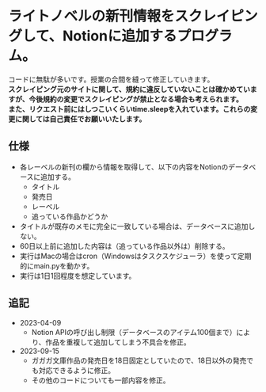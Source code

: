 # ライトノベルの新刊情報をスクレイピングして、Notionに追加するプログラム。

コードに無駄が多いです。授業の合間を縫って修正していきます。<br><b>スクレイピング元のサイトに関して、規約に違反していないことは確かめていますが、今後規約の変更でスクレイピングが禁止となる場合も考えられます。<br>また、リクエスト前にはしつこいくらいtime.sleepを入れています。これらの変更に関しては自己責任でお願いいたします。</b>

## 仕様

- 各レーベルの新刊の欄から情報を取得して、以下の内容をNotionのデータベースに追加する。
    - タイトル
    - 発売日
    - レーベル
    - 追っている作品かどうか
- タイトルが既存のメモに完全に一致している場合は、データベースに追加しない。
- 60日以上前に追加した内容は（追っている作品以外は）削除する。
- 実行はMacの場合はcron（Windowsはタスクスケジューラ）を使って定期的にmain.pyを動かす。
- 実行は1日1回程度を想定しています。

## 追記
- 2023-04-09
    - Notion APIの呼び出し制限（データベースのアイテム100個まで）により、作品を重複して追加してしまう不具合を修正。
- 2023-09-15
    - ガガガ文庫作品の発売日を18日固定としていたので、18日以外の発売でも対応できるように修正。
    - その他のコードについても一部内容を修正。